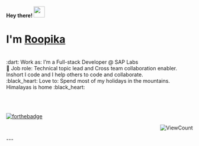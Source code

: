 <!-- 👋 Hi, I’m @roopikasrinivas
👀 I’m interested in coding and hiking
<h4> Hey there! 👋 </h4>  -->

<h4> Hey there! <img src="https://raw.githubusercontent.com/roopikasrinivas/roopikasrinivas/main/gifs/wave.gif" width="30px"> </h4>

# I'm [Roopika](https://www.linkedin.com/in/roopikasrinivas/)
<br>
:dart: Work as: I’m a Full-stack Developer @ SAP Labs
<br>
👀 Job role: Technical topic lead and Cross team collaboration enabler. Inshort I code and I help others to code and collaborate. 
<br>
:black_heart: Love to: Spend most of my holidays in the mountains. Himalayas is home :black_heart: 

<!-- ![Roopika's Github Stats](https://github-readme-stats.vercel.app/api?username=roopikasrinivas)-->

<br> <br>

[![forthebadge](https://forthebadge.com/images/badges/built-with-love.svg)](https://github.com/roopikasrinivas/)

<div align="right">
 
![ViewCount](https://views.whatilearened.today/views/github/roopikasrinivas/roopikasrinivas.svg)
 
</div>
 ---
